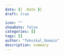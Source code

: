 ```yaml
---
date: {{ .Date }}
draft: true

icon: ""
showDate: false
categories: []
tags: []
author: "Teknikal_Domain"
description: summary
---
```

